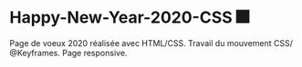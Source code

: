 # Happy-New-Year-2020-CSS 🎆
Page de voeux 2020 réalisée avec HTML/CSS.
Travail du mouvement CSS/ @Keyframes.
Page responsive.
